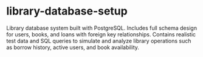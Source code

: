 # library-database-setup
Library database system built with PostgreSQL. Includes full schema design for users, books, and loans with foreign key relationships. Contains realistic test data and SQL queries to simulate and analyze library operations such as borrow history, active users, and book availability.
